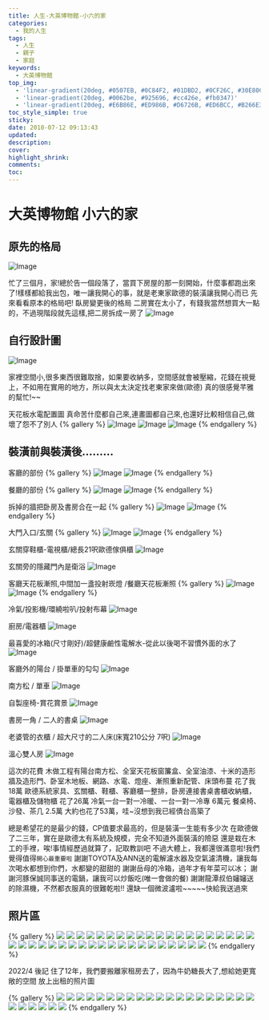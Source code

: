 ```yaml
---
title: 人生-大英博物館-小六的家
categories:
  - 我的人生
tags:
  - 人生
  - 親子
  - 家庭
keywords:
  - 大英博物館
top_img:
  - 'linear-gradient(20deg, #0507EB, #0C84F2, #01DBD2, #0CF26C, #30E80C)'
  - 'linear-gradient(20deg, #0062be, #925696, #cc426e, #fb0347)'
  - 'linear-gradient(20deg, #E6B86E, #ED986B, #D6726B, #ED6BCC, #B266E3)'
toc_style_simple: true
sticky: 
date: 2010-07-12 09:13:43
updated:
description:
cover:
highlight_shrink:
comments:
toc:
---
```


# 大英博物館 小六的家

## 原先的格局

![Image](https://i.imgur.com/n3x3M0D.png)

忙了三個月，家!總於告一個段落了，當買下房屋的那一刻開始，什麼事都跑出來了!樣樣都給我出包，唯一讓我開心的事，就是老東家歐德的裝潢讓我開心而已
先來看看原本的格局吧!
臥房變更後的格局
二房實在太小了，有錢我當然想買大一點的，不過現階段就先這樣,把二房拆成一房了
![Image](https://i.imgur.com/LGT238L.png)

## 自行設計圖

![Image](https://i.imgur.com/LjQfiHL.png)

家裡空間小,很多東西很難取捨，如果要收納多，空間感就會被壓縮，花錢在視覺上，不如用在實用的地方，所以與太太決定找老東家來做(歐德)
真的很感覺芊雅的幫忙!~~

天花板水電配置圖 真命苦什麼都自己來,連畫圖都自己來,也還好比較相信自己,做壞了怨不了別人
{% gallery %}
![Image](https://i.imgur.com/btUvgCG.png)
![Image](https://i.imgur.com/DlGMa4O.png)
![Image](https://i.imgur.com/jTI1PtK.png)
{% endgallery %}

## 裝潢前與裝潢後.........
客廳的部份
{% gallery %}
![Image](https://i.imgur.com/U7wCjgh.png)
![Image](https://i.imgur.com/GF2UpdL.png)
{% endgallery %}

餐廳的部份
{% gallery %}
![Image](https://i.imgur.com/nqpHo0G.png)
![Image](https://i.imgur.com/HBBsLAJ.png)
{% endgallery %}

拆掉的牆把卧房及書房合在一起
{% gallery %}
![Image](https://i.imgur.com/tO8aCxj.png)
![Image](https://i.imgur.com/yCP9uxg.png)
{% endgallery %}

大門入口/玄關
{% gallery %}
![Image](https://i.imgur.com/4oYO8kS.png)
![Image](https://i.imgur.com/P7Bf6gN.png)
{% endgallery %}

玄關穿鞋櫃-電視櫃/總長21呎歐德傢俱櫃
![Image](https://i.imgur.com/S5KcMjc.png)

玄關旁的隱藏門內是衛浴
![Image](https://i.imgur.com/F4bOzhJ.png)

客廳天花板漸照,中間加一盞投射崁燈 /餐廳天花板漸照
{% gallery %}
![Image](https://i.imgur.com/tdBDtYb.png)
![Image](https://i.imgur.com/XSbnHej.png)
{% endgallery %}

冷氣/投影機/環繞啦叭/投射布幕
![Image](https://i.imgur.com/T73mUYh.png)

廚房/電器櫃
![Image](https://i.imgur.com/8AItrEI.png)

最喜愛的冰箱(尺寸剛好)/超健康鹼性電解水-從此以後喝不習慣外面的水了
![Image](https://i.imgur.com/VTtmgIs.png)

客廳外的陽台 / 掛單車的勾勾
![Image](https://i.imgur.com/o0sw7QJ.png)

南方松 / 單車
![Image](https://i.imgur.com/O3qjK8d.png)

自製座椅-賞花賞景
![Image](https://i.imgur.com/jNrvk3E.png)

書房一角 / 二人的書桌
![Image](https://i.imgur.com/U8HSIM9.png)

老婆管的衣櫃 / 超大尺寸的二人床(床寬210公分 7呎)
![Image](https://i.imgur.com/PkIPsDQ.png)

溫心雙人房
![Image](https://i.imgur.com/TYCNBaG.png)

這次的花費
木做工程有陽台南方松、全室天花板窗簾盒、全室油漆、十米的造形牆及造形門、卧室木地板、網路、水電、燈座、漸照重新配管、床頭布蔓
花了我18萬
歐德系統家具、玄關櫃、鞋櫃、客廳櫃一整排，卧房連接書桌書櫃收納櫃，電器櫃及儲物櫃
花了26萬
冷氣一台一對一冷暖、一台一對一冷專 6萬元
餐桌椅、沙發、茶几 2.5萬
大約也花了53萬，哇~沒想到我已經債台高築了

總是希望花的是最少的錢，CP值要求最高的，但是裝潢一生能有多少次
在歐德做了二三年，實在是歐德太有系統及規模，完全不知道外面裝潢的險惡
還是栽在木工的手裡，唉!事情經歷過就算了，記取教訓吧
不過大體上，我都還很滿意啦!我們覺得值得`開心最重要啦`
謝謝TOYOTA及ANN送的電解濾水器及空氣濾清機，讓我每次喝水都想到你們，水都變的甜甜的
謝謝岳母的冷箱，過年才有年菜可以冰；
謝謝河豚保誠同事送的電鍋，讓我可以炒飯吃(唯一會做的餐)
謝謝龍潭叔伯嬸嬸送的除濕機，不然都衣服真的很難乾啦!!
還缺一個微波瀘啦~~~~~快給我送過來

## 照片區

{% gallery %}
![](https://lh3.googleusercontent.com/kCovX8qfXKX3eHij9AgU123slpNyW-fPtfBZ3GAPqpBFmrHjZ4MJI7N5lFqjN_AF5FU_Bvsa79F4nI75Fh_l4tIkBvMaadDsUYl36d5OjsD92fLZq0f45A_W8EC0m_y109qOvdPAjWg=w1920-h1080)
![](https://lh3.googleusercontent.com/9aft3aGYGaewzASz9v6j0scbwKDISxUkLvfeOS9_IxfiZlsoshRkLe0NT4nQTaZBS6_caVxOG0l6fxtmw_iirFyrfLKdLlzNgwQk6NTfmVgTf-e1cESvMu-Yp78FGfTcHf9ORivGPnc=w1920-h1080)
![](https://lh3.googleusercontent.com/V12h_lCIOre5siCUbwRK2cvNTlBrgAaNi0rFXqWoDQ8DWNJkPnJ95IoTiKTfxqtbGFc3_1D7-ouYRKbiZwwWLuWKnurvcqOQQk85vMXyOl4-7sZoVBPFohFexY9Z0n9630OO4o9DCTM=w1920-h1080)
![](https://lh3.googleusercontent.com/yQiro3LQkdOxlKdrWIUCgNOmPxUZCRejSrdNeZ8yry-g2zLIz8w8axxr6EKOe5Go7J-k6BlNEFuB7agot7PppZsdkbWDq8ol86E7TmdkUgofgr3M_vNYcLXBkwboXlZr3JqvFNrdviE=w1920-h1080)
![](https://lh3.googleusercontent.com/ztEnfetFRHMlfjcegBhWJl3Z7Yp63GGXLBY14oflEZj-yBBnnBLMpmRj3_2hjIq7J10pxmGlmSICx0b0oWSjL0meBHSIF60KINTDsRBNr4gPwSbsjg22Ih81vn-kPi10yt0UuZlnf9s=w1920-h1080)
![](https://lh3.googleusercontent.com/CkEg8_y90-8Vi7h1bG1xiUnfOwQJ6Kkt4LYDznoYyFYBgTBKj3cNFiElPEK8VS8wiGzb-B3-A-0fqzAcmjb-4-ZIgNMIXFGj2qd6AnQkxb0n_iwawxsgJ5cWp5HG9DoXWZ0rSXWPfxk=w1920-h1080)
![](https://lh3.googleusercontent.com/qbT8e0-L9Vp6Kf7QKGak-GgYgi96VgRMDG-ADYPd7iZ9MWlvBDF6SpomO7eFEMSiqdlo3W1pyQJFedCLESkeG7yz41EbkPUnmBTnQ52tmwxcL_QHoFXITFUOTdAiEGHQ8zNeXpwq70w=w1920-h1080)
![](https://lh3.googleusercontent.com/L0wP6NiI2uKIRRXqF5qwsTTZIwUC85tfGKFR_EjJl0k3t3V5rGympFo0XiYXLq0lEaEeWUAD8Evd5keZcfOa04h0IDDxDz_wAgxQvTs9n3eMWtjOFzh2vLiGBq3B9zYx6fHjS6bXLuY=w1920-h1080)
![](https://lh3.googleusercontent.com/NG7FLxksceWZrxXQFEj1BKhfqIai8B5pQPoSbBzS3m-KZbhCQFZj9rWmGgnKNU4jcI_jbsuHl_1jhGF-0v9xE9K3t6YU2VBNGtMttQk3raPCvKCkbBCAYVQnIcCp3V3YGetyNvSvUXg=w1920-h1080)
![](https://lh3.googleusercontent.com/OV1x0wrEUUjCZZFSMI-Db3C5Bd6bZ_ImEa7nvAJ3kQ5NfFmXQc13lAab_nrMgJOxOAz9jgkMgHYSYpyW2cSjKHJJImSmDkJtfTr5rSwe_Z0NqoVE6-7JDM_41-NEQYgcj-bSOc_ZpG0=w1920-h1080)
![](https://lh3.googleusercontent.com/R8EouTOw3LTC7nSqt_NwACdojA9f-QvTkZttY2-jduCWO_hm6LYm0lqRbJbX3HoxzSbvTTpYE1rPrg3IRrkBL6ENM8MV4KN6CIze_ICRszz25E9XUkQSsH2w78b6cA5Khy03F6Obksc=w1920-h1080)
![](https://lh3.googleusercontent.com/CDuj6g4ONpVR-5gI8tPpCL6RrHbSNuX2cg0RzV9w_-xk35UsfeOtw7el-GrFC1SpKTae_X0cNNXhP10u1JEytuERV8ivipCq0wrhDR68yFzrSIsOBl3lryqCngDOoKmsEU6a3MgmA3w=w1920-h1080)
![](https://lh3.googleusercontent.com/aEs5E6ASBnzFOWhAMPBtoCmYAQCg028tOC26oEYAVLM_yB0FoJfuBC5-ACQlotSvnxF9yEb-E-oyp7Kh-keqpId6Xwj6FODX0OheO_2jmPwv-jKM6VbwlzwsRV_RHZKUqRykARq1CII=w1920-h1080)
![](https://lh3.googleusercontent.com/PCELc7hjn3m9L13jnuSgN-aFhyVjnhxOe5M3nTGsvU6ahwxhYuYppC_vgT3pLxNeTX9yTv-NIvAnddOCcyQInXdNL4dEkfePhkxc-d6WIH936lzv3DEK4Be_6KA-5DQ6yr-rIk0QWE8=w1920-h1080)
![](https://lh3.googleusercontent.com/URhWVZNJKMqZgpqbEgWAU6pRt9bQFEOaP5xQXWeVUdljY_fYv7ezhFJqjg9gAmC_qgA7yWWUw6Ada-QWXPsPl78XrBWA-VPRxykyWUUAro4hTb1hcPAy5pCOv7FuxWV3YvA6OnI96vs=w1920-h1080)
![](https://lh3.googleusercontent.com/afi4M9W07qU8HertiZtDTk7JJOZdqUwf7iAfvf-HVq9li0YzupCmyQxKff_VMz2Rer-pLrjXB_L0w51XQdz9Wf7Sf4OlAoz9WDuCfQtnHfJ8TAMhI-F35UEoy5jCMdR954nVdCPVFUk=w1920-h1080)
![](https://lh3.googleusercontent.com/QTSUQXjtHE-osjzHtF7AEDY_r-Iy0AxrRCD2lpzjjCZ7sR1SKSY_RYGqY-xL9KnpooClvaNX2Oj6ZgBPKNT78BV5UB2az5U9r6Xp3ooNliHpYtRjTq_3Rm5sNWfInH-4Lhl5SY7GNEM=w1920-h1080)
![](https://lh3.googleusercontent.com/aL73AtL4wKMEeFTmWQ8fR0x3BNnyBf7BckkSisLlasiSr5sx5NVOosNTAjdC5pndYh7B7h3zd7fl0L0znqwY1Qo1Bn9ypPl-MXAXNwVVi4VYHoWpQ_GKiN1hydYqtYDyAJXrPmNje50=w1920-h1080)
![](https://lh3.googleusercontent.com/v_iuKvfSB3zSMFDEwjzbRqTyu6LtcthvHF1KE6gkMnqTLe-uc3tWw0QFpVSa-M2e8mVMQ52_hqJHiv_CfD8rx9iyc6piglTdfE9rx_NhVUVNzLkaqElxYbl0b9HlfITvO1_d4lvSBrQ=w1920-h1080)
![](https://lh3.googleusercontent.com/prE7ZcVtiXDiT64eHHFqXmISNC9Yxmg_c_MK_QMvEBJKm2fUaP1-6t0iafxhJlIZWM6qTiinh00Sf8qpZJiLYll2wze642zWQHwLILuhweA6qD9w_NHxwDk9eOqU3JzbWgoAGYkYMA8=w1920-h1080)
![](https://lh3.googleusercontent.com/eGgdZeRsk-bUuHzUusMjVD9PxxvTLE8kx_Tot3oph5bndokm3JwW-zNmtGJ-N_XbCMV199DIlnaxlxRQcuafsR59WLp1bEXpYKllnKvvUAF7n2h67CefPwqiA51WCJZsj_nB5Muter4=w1920-h1080)
![](https://lh3.googleusercontent.com/YYzfpoBzSOP3N6YYA0_Dwdtwze7gXmWXtr3t2quCFWy784ZhRhFQLm5EVxe7NTkC6PAjGw-9zkmyAvBjN89qKkWnk-7R_d6Y7bJcVJnoayHEuSfzcbWF4-FfnNvSe2QQsRCeUJ5m7Ws=w1920-h1080)
![](https://lh3.googleusercontent.com/hH1thLlIJr8x1WcjwIQCWI0lNgbDmRSfV8RWlsOj_p6lCZHWC9zymfbgYt2ib6Jrf5jt5TrooIJ8zj8epF6vBhXNBd13EC_OkPM9hqJW0ZlttUr3EciALPTefUR4KsxHKErQRox1JhY=w1920-h1080)
![](https://lh3.googleusercontent.com/BtPCBIWo5TxbJP_LLQ78Owu8tJRD5Js3B-kBGeEhR38hw0UYTIvz4_iHEkonc1KXHPftFe1NJIdiio-1bqfBS93TxpXxOrjp92hGfqvN_PBKE6SxSGoqlU5ExRiYp9IeoPLyYMw5Vk0=w1920-h1080)
![](https://lh3.googleusercontent.com/EB85A--S1clUsHoK0oqRT2gIAO87flWcIDEaP5Biywl_TA5lk_v4A6_VlVWGoJ4EIXV_IW5FVVSabC4VLXUh93MhRkDLA5L5H79Eii7-HTjQgeqHT0sNmC5Xih5aRZOdTCU-81jRK2k=w1920-h1080)
![](https://lh3.googleusercontent.com/Y83MQVgTxp_UbZaGz_Kx6U0gwhUGqzVBffXRfY4RvAk0R_U4fT_aHuBNSbSMBPorTofp8ADMTTkQcosZXPkN2j4OtqV84H217YsOifHlfeoVhFXZbht1WnCmpVTICa17UYhabF_Xgak=w1920-h1080)
![](https://lh3.googleusercontent.com/Ys7eEto3Mqsv25JpOuTdT0Fp9pmMjqnrq0QWf3_g8VLYV4yF7G-1WY8oE01UYJeD74PTsRevFJXZL3zk2pA6MxMVS7r_ubPNDW0ufx1Ryg-ZgkxJcjFY6oxsjFT50r0uWHWyPToDubM=w1920-h1080)
![](https://lh3.googleusercontent.com/4LUXlgWyNGWDdb9Bztkqn3qmD_MyfmTwRTCoVliIiOSDXcUwMQAGcRILaXZSQorVVPH0tasXzRl4Wbq92rADGoi1skIBfMuGYBdc-b5kD7vkKieiK6DnRVRiZ70qVUhPcrhoa0pPa4s=w1920-h1080)
![](https://lh3.googleusercontent.com/rHKeU_z0BEcZML-6Ilq3hHPPqfbDgqfLJLrUghUBZiBQwIQiu-qDB1VAn25uubyp92nWvbhyRhRweK9QQkn6-64erQ4faFMr9xpJny8uSnMEkvRMhN2VByadD0tgSc3q5viqGmF90Y0=w1920-h1080)
![](https://lh3.googleusercontent.com/q5XFGxZDVQ0XK6177ZmBjKmpcFUzQdHDXN_GmM-No8OlueyelTdIWjcbqFebNFAHUJSnjkgXmiGoi7uDHVpdgbCGVV69XnrtKPfyU84L6FxQoORY_hK2Rhhu2uvwpkCm810PamIFclo=w1920-h1080)
![](https://lh3.googleusercontent.com/AUc_Sw0gVTAtdkSjdhBZRW-AHs4VrGimt8jfqjMixdrFFvaEwvbTUbbMsE3P7L6P9KXyDN3ZMxZrVP0wAUkaXFXmI0smfMxo1PJYL5212yavWFpYy_mZCngPR2dS0juhqB41y4ck-P0=w1920-h1080)
![](https://lh3.googleusercontent.com/6DPtR_wKqI7o8d9UYDKf7cp4_C7We8RNO2TgcLAdaSPHU6VhMdqHM1extmgbgaVCJO52xIsm1sYWTLlX2lmXr7Z6Cma5VQZFiVCN0hqjQ1RkuETb6K2P96APMI48f7h6zjNC-mz5ztw=w1920-h1080)
![](https://lh3.googleusercontent.com/jvkF0dRL9m_POLHhosakv_q97Qe5_oGjpdA7uYRciDm4IALkON5D2fRpWi8z2c7g0xECwZbyRIJUS9boLCsAa0g2VXwaYoLBE_pQc6C7V71KPDpaMZP2OOju5_B3Vf9akHPW75_IuVE=w1920-h1080)
![](https://lh3.googleusercontent.com/CEKHLfCOchWviu2DIiJ6JO7ynd55YUz92CI6dFelSZK1sGhtveAfob6b4kmAiSaFNt7k8lSE73nuFlKRC0_BaAHnfjoPWpnkINk1IXdHXbAUZ8WSx4h8SvvHynWdQNorC87ebYApGYQ=w1920-h1080)
![](https://lh3.googleusercontent.com/yWZJDnDS90VDZerQ5fgBeWAoOk4t5-lsTkkMYdz_DqXkap6Usn9AA-REYeoyjA8tHH5oMUz5OVj5UtlBg_tXhl-oZO7vTEu6knCOzEBLLJkPK9ktFauW6aJlwVrCoA2nNCLLWoLe_YQ=w1920-h1080)
![](https://lh3.googleusercontent.com/qiVhtqlKFeNaRYlyo7wqjdW9wV5_tKI0itsF9l187cOpZwkem4sy_VAA4eNh51QfbVVIHyfJTCo-aIwJ5dYiAflQGO72GbQbSDl7DDkwjnekqgeVnZKh8PJF_CfbWC0Jrt7vl72pU-U=w1920-h1080)
![](https://lh3.googleusercontent.com/_5pCOzfEnhoetG-Bvst17Qe-Ulcj3-LlRPT9lhcAmjV7PAx6FogxLmueWXdaKd-PucoWqIh5bMEhq7zs9yQH7DeUg3MtR1RnxPt2Jj91zUOtidUM0t2AwB_x0yLDYoyO_OPj07a77xk=w1920-h1080)
![](https://lh3.googleusercontent.com/xo3QSeFpEc6vrV5v3xSadOqWlOhYAE2fRItKRdlF4Gbs06rC0ADvgbBxJ_tJsHOaH21ZdzAHy-3d8h6FmXOCWn0S60ZeLZh_b408zOFaJkvI9tHS2pZJhiMCT8f_PbzBmjYgwXEhFRE=w1920-h1080)
![](https://lh3.googleusercontent.com/8AFuUQCuYPYWdNeM9MikYMWymbimZWTTS6VLRTylBVz8Q8BwWPYvkczICfN01azvhVFYazVknN0vX1Mki9sKlDn1upZfhEfRB0esIJD1hTyUywiBUmPYgoHXRyh2nYks9RJnmEWta2s=w1920-h1080)
![](https://lh3.googleusercontent.com/e9YjsvjwBa7w-WL2qRq-hBmzN4ct6gnv4mG_2jAJTFIPJeUuAKhjgaPgz1dZX9eCIwxSYccIxHAToWyWbqvJ3ZQy_VXEetF1spjC3I4Mm16Da_79lJASp22wI1QUaMrtXZKjxL3_7Dk=w1920-h1080)
{% endgallery %}

2022/4 後記
住了12年，我們要搬離家租房去了，因為牛奶糖長大了,想給她更寬敞的空間
放上出租的照片圖

{% gallery %}
![](https://lh3.googleusercontent.com/IJLD7t8xDWT4o2RZ-tRbEUB3HfkY3EnrI6VKw5PxQldaw0sxksGm-LfJH7Tb1CsrEcNo87GX2ouK06i_VwidlRhgQGeXsJhLCY6gp67nMFqiycTWlWknCfliHVYh3wrtluKENhmHlCk=w1920-h1080)
![](https://lh3.googleusercontent.com/8eJ5MudkkVGI2nzCcONE2cA0gGaBzxe9cXMtSyKZdxm3b-LTSFE6ejxrbrhfoR8EV565-8gpZBKghfwB-rboIzAw9I-6A3_0yBcoJXQwhwq59TOlgeEYhpdpfTCitxgrOWX6i2NTzgQ=w1920-h1080)
![](https://lh3.googleusercontent.com/sg3_PW9YK_3Cu5Ax9oZHzZgM24ka9qQ1EtTQc7c3IVQw8tkqrUl3gEYaruZFBK9LiFutaxCPFn1HMlRwYFDn-YBkh9vP3QYPrF7jBHefI5FcnSzT-EMY-YKolJ5WG2KSM6SjElZXlH8=w1920-h1080)
![](https://lh3.googleusercontent.com/55IIDMzYtXWdJwKESfeIc-CLsJSjzPk_-ISAbjsXh-bASKrxPrCUvuQuuZYn2bDBPhdcUoC7XeZRQCdPOqjitp6i5WVo0O5DAYbW2eWHXPYsvfiMOCx9oAwwrPOyT9eYzuRWhmKIImI=w1920-h1080)
![](https://lh3.googleusercontent.com/787QIRqNhJabYgGREy0cwzCFxFryCPyPdHwV58qEwqeMhEhtZgD3rq-VVCSZbanq5aBK-O6sH60Y_bd2QSj81WH2xlPFltJNwb9vm-hiJIYii6BiFkG9tV_kIpQ9cMqiKtqDUx6mOE8=w1920-h1080)
![](https://lh3.googleusercontent.com/zHsfOQUFdNFBJH-JXDkcHVqZRUzHJs0vUpDGnGVuYmozlYv-PD-3Didj58i44nG172DfaqvqGyl2Mwv94X4P32PPJ8oM5Uhz5WYf-e5Ta1dkHaakiNeqn6RywLzT8_brsnof7QycRM0=w1920-h1080)
![](https://lh3.googleusercontent.com/n9kHU9KyJWk5a5YiKJkvRlALFRJE-2Hiy4lpTqY6KJ0iWN7B9rf2n6pjkl3Z6KPVOiURPHTzaB-ripYFg7s0xeK4BuHPN64zmImXBI0xzXPCANvBXZYnl46TKaZmDArisBV6L_dr_HQ=w1920-h1080)
![](https://lh3.googleusercontent.com/W6PWjAMoJGv0Di603DedCozrYAyugExR91LSRTHgGGPwBVjYxFyWDHPYf443_zcEM-6eq9cSpjckGRuzB7tSMVQDTPDJirq24exjjHdqVSCqluvu7Od4vF37OQECOtkR_fBHnoIusWg=w1920-h1080)
![](https://lh3.googleusercontent.com/B3XWtXidjZKaD-pkoi-w9rW6-MxWj8pho99e7P3nzL4wiWbckFroY04G1aQEpx38AP7ZOBknRJqcs-HhevRCSjNQ8HtAgWDAaKswDHSA_cwBfa_SB8t3vkLUamrQ6XAXmsqmu63cwtI=w1920-h1080)
![](https://lh3.googleusercontent.com/t_yC2EQ1sM8Q-NgPFDIaoudkzLg7e6NeWZZgkiPKQ4GQC3U6am3HzFFqECpwBLWRd01ZFoQVYEUmehbe70-ofLaeHbu7hRMSW5OtbuzFuVHP60OWLzSZQskLkhmrkyy8zAong08ZiO8=w1920-h1080)
![](https://lh3.googleusercontent.com/YkWbLCKzIQSoT99-bKLaRD-MZ62NSCkrrVqxnluFwhxuEoxtY6PVzw-XPMjAfK1nqvDazdsI8KAuadlXX-RM6qjTkyooHndRUHUh8qdyOnRRq9WDc0QoTIZ4p3H8INEiUoqiA4nvYuQ=w1920-h1080)
![](https://lh3.googleusercontent.com/i3krOdSKwW1V2XMhvXC2lglLo1IIBMW1OR2tJSB7zRTnifbjvDrHHPh84RjnS2QaDOK1UDCY_tXVtzrwYqUhCvftPkamQXINDx_dme5s3uSxmkXXUMlux7fVJfx34K8iYbgzq9uohU4=w1920-h1080)
![](https://lh3.googleusercontent.com/yaCGYzlMW58iZAVPoEOmilLRRTYGcExR8NbB8YhjT7mHtOj3S-jKk8L9NO1b4F5m4p9AbvNF5QfeA36nXVEHsmx2_0zYd00slAjd3FsOdp9fIvACVNGwNGJO3RZ5qXD87_dqh5WBLG4=w1920-h1080)
![](https://lh3.googleusercontent.com/59JTGDVflNLaJS7og2to4zpgBpO5wfkrGZvxsUZBFj4Q8TzDycgIYN-Zp3zZiJFZP3_UrbBIiD838Z9_WaZwx1QwFd7jGevjq0BC3pKkmB9DpqaMIUcra0KPH3jN4cAYqZnVxwX5dGw=w1920-h1080)
![](https://lh3.googleusercontent.com/yHeQNvNXfmHDEFU72xi7ffO5Pufi6aLHXeGZXt7gh0YY_bwP9qaVQjaQWnAqQ0_GtvdlpjrHvAufVs3C1dqJrirtJLJwrhTKp9yb6IAyURJUOR2zYci_e670URq6PTZKL6BUW3bKFU8=w1920-h1080)
![](https://lh3.googleusercontent.com/X_l0UrPcu_bpVozmhOg484Zhwi7ir_OwTU0JSJWm56e1HCbrMPhCTrRlrCWj8X0OW4J8ZSHJ7yP9ENZIMZuNohYHVijRD3qCsBtqDiUo9xl403fBrX6W9t9DRfStpjyoHW9EbSJGWJY=w1920-h1080)
![](https://lh3.googleusercontent.com/xmDkC7ykUrCG57bEVHk6ts97ugL9t1zsKXTpogpu7_7ssM3L_cki2jB_aEZLNL0TdA4HSJF9kEHcOXU1bxGH0_QUmqUVF0PTlpnb-xxQovCWlwXiWt5hwlCcOriT3dxjw5yXNWek4Jk=w1920-h1080)
![](https://lh3.googleusercontent.com/fioKIwFWHVMnLA0uL0YUDKvJj2GtHJ-ENtHW6CcnrXRqDbP6dJWZks2dMP7mqsv3Zt4JiRYjw7DQY573QJM8zA-lTRofq6TrWFpDmQPkLWUhS10X0Kp-TTHQVljwmZV4qV4BzoaUCbY=w1920-h1080)
![](https://lh3.googleusercontent.com/WLXfP5pnksKJtXc5QPbzYEI52HQ4j0upNXr_mhpHEcCM_wyxHm0ZAuDwaVJ19DIBBGiO1oVDFvqd10qPJBDXDCspV33NznqeK-50OXWZpzDpXQJ_cpY7IHaZ5ab-xO7tr0T29bTILdg=w1920-h1080)
![](https://lh3.googleusercontent.com/IEcLrcDZZseLvV4cPXOIC_-dgx-aE7u5zK9disRcKe8MI65MgC3R0q6295L8CAmNS_nZqTKxINiT7bsubynh9hRck_IMnFZqZaZcq4ymIF3FqKvTCZyWO6soXUlEzhWy2Bp5GLQEZOA=w1920-h1080)
![](https://lh3.googleusercontent.com/fK8IlyDLxKP3Dgz9_oJHDZAmwfE8NDUONUB85XO6Q2_hsQjbH13BAByF5QIGMxf0EOpHaH_ybDPN113gtYrc7y1qRUfMwFdDBj1-Ig8YHwIBVV2JIrzUGRwJsy3u7npexpG5yr2GWfk=w1920-h1080)
![](https://lh3.googleusercontent.com/NWn8rPhf-9aZV-jVa8yBu0gQg3hhRDNT8XigbVgtgWSslSs53W8QH-FOO_fw8tP52zewLDrmh7H4H0JJ7i42uSXmNHPH_C7LtRy9Kzd0Fp2zpgKAs4eWBvySBLntY29JBnLAULPIlPA=w1920-h1080)
![](https://lh3.googleusercontent.com/jug8SND117tkm3puaV-bWc57_X6_Byil21757WAJXbmpck8lb6M2MJG3Uk6TZo_eKwfooWqdbeqnvU2j9tbklb9LBmAFbP09VbmWl7GENIhDS3EbAhKmGeIrsHt-HLd1swGMtv0l6Yc=w1920-h1080)
![](https://lh3.googleusercontent.com/L5PvI5_G61HFyDmP-EDWIlG76dK9hEee3ENZfKlUsf7YAqZl3GLi0nh9s7KFmJ5o5P0kp4Ng7O5wSU6aBOAqFPxvBWheDyNSQcWPIT5C9uIpFYbxgwzkdZ3S7bBqPFYytr5zAQvzbZo=w1920-h1080)
![](https://lh3.googleusercontent.com/xNMLBlxmPz8FXVeI7hayAWP1UrOFzJFWSVAg3p1fOSybabkXXYtYAb5K3GcY-wxKNWVTUc5zrD1minYY2MOpXBYfuKbhjXjMcqlpCbcXpOmu-5rRQG0kva0aCTX-vWSgVcFGD6EjBvk=w1920-h1080)
![](https://lh3.googleusercontent.com/ZqgV_xb4ZJimsafINq1pFnJUKuJNcteSeDd7pIUTBF34oR8CwKbjpUoidpVMhtFLhIaeBUJIu5nQfwM8zdgoWKnATQlJCRR7W8jUUcO6YUApk7Qo7iIcpr595z5OEE1qoZs6SxA-w7o=w1920-h1080)
{% endgallery %}

